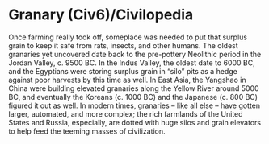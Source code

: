 # Granary (Civ6)/Civilopedia

Once farming really took off, someplace was needed to put that surplus grain to keep it safe from rats, insects, and other humans. The oldest granaries yet uncovered date back to the pre-pottery Neolithic period in the Jordan Valley, c. 9500 BC. In the Indus Valley, the oldest date to 6000 BC, and the Egyptians were storing surplus grain in “silo” pits as a hedge against poor harvests by this time as well. In East Asia, the Yangshao in China were building elevated granaries along the Yellow River around 5000 BC, and eventually the Koreans (c. 1000 BC) and the Japanese (c. 800 BC) figured it out as well. In modern times, granaries – like all else – have gotten larger, automated, and more complex; the rich farmlands of the United States and Russia, especially, are dotted with huge silos and grain elevators to help feed the teeming masses of civilization.